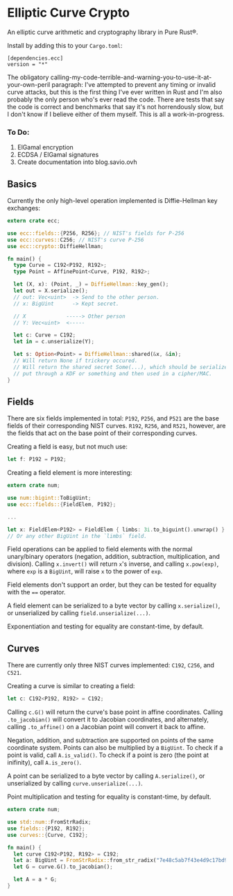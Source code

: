 Elliptic Curve Crypto
=====================

An elliptic curve arithmetic and cryptography library in Pure Rust&reg;.

Install by adding this to your `Cargo.toml`:
```
[dependencies.ecc]
version = "*"
```

The obligatory calling-my-code-terrible-and-warning-you-to-use-it-at-your-own-peril paragraph:  I've attempted to prevent any timing or invalid curve attacks, but this is the first thing I've ever written in Rust and I'm also probably the only person who's ever read the code.  There are tests that say the code is correct and benchmarks that say it's not horrendously slow, but I don't know if I believe either of them myself.  This is all a work-in-progress.

### To Do:
1.  ElGamal encryption
2.  ECDSA / ElGamal signatures
3.  Create documentation into blog.savio.ovh


Basics
------

Currently the only high-level operation implemented is Diffie-Hellman key exchanges:
```rust
extern crate ecc;

use ecc::fields::{P256, R256}; // NIST's fields for P-256
use ecc::curves::C256; // NIST's curve P-256
use ecc::crypto::DiffieHellman;

fn main() {
  type Curve = C192<P192, R192>;
  type Point = AffinePoint<Curve, P192, R192>;

  let (X, x): (Point, _) = DiffieHellman::key_gen();
  let out = X.serialize();
  // out: Vec<uint>  -> Send to the other person.
  // x: BigUint      -> Kept secret.

  // X             -----> Other person
  // Y: Vec<uint>  <-----

  let c: Curve = C192;
  let in = c.unserialize(Y);

  let s: Option<Point> = DiffieHellman::shared(&x, &in);
  // Will return None if trickery occured.
  // Will return the shared secret Some(...), which should be serialized and
  // put through a KDF or something and then used in a cipher/MAC.
}
```

Fields
------

There are six fields implemented in total:  `P192`, `P256`, and `P521` are the base fields of their corresponding NIST curves.  `R192`, `R256`, and `R521`, however, are the fields that act on the base point of their corresponding curves.

Creating a field is easy, but not much use:
```rust
let f: P192 = P192;
```

Creating a field element is more interesting:
```rust
extern crate num;

use num::bigint::ToBigUint;
use ecc::fields::{FieldElem, P192};

...

let x: FieldElem<P192> = FieldElem { limbs: 3i.to_biguint().unwrap() }
// Or any other BigUint in the `limbs` field.
```

Field operations can be applied to field elements with the normal unary/binary operators (negation, addition, subtraction, multiplication, and division).  Calling `x.invert()` will return `x`'s inverse, and calling `x.pow(exp)`, where `exp` is a `BigUint`, will raise `x` to the power of `exp`.

Field elements don't support an order, but they can be tested for equality with the `==` operator.

A field element can be serialized to a byte vector by calling `x.serialize()`, or unserialized by calling `field.unserialize(...)`.

Exponentiation and testing for equality are constant-time, by default.

Curves
------

There are currently only three NIST curves implemented:  `C192`, `C256`, and `C521`.

Creating a curve is similar to creating a field:
```rust
let c: C192<P192, R192> = C192;
```

Calling `c.G()` will return the curve's base point in affine coordinates.  Calling `.to_jacobian()` will convert it to Jacobian coordinates, and alternately, calling `.to_affine()` on a Jacobian point will convert it back to affine.

Negation, addition, and subtraction are supported on points of the same coordinate system.  Points can also be multiplied by a `BigUint`.  To check if a point is valid, call `A.is_valid()`.  To check if a point is zero (the point at inifinity), call `A.is_zero()`.

A point can be serialized to a byte vector by calling `A.serialize()`, or unserialized by calling `curve.unserialize(...)`.

Point multiplication and testing for equality is constant-time, by default.

```rust
extern crate num;

use std::num::FromStrRadix;
use fields::{P192, R192};
use curves::{Curve, C192};

fn main() {
  let curve C192<P192, R192> = C192;
  let a: BigUint = FromStrRadix::from_str_radix("7e48c5ab7f43e4d9c17bd9712627dcc76d4df2099af7c8e5", 16).unwrap();
  let G = curve.G().to_jacobian();

  let A = a * G;
}
```
